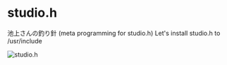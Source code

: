 studio.h
========

池上さんの釣り針 (meta programming for studio.h)
Let's install studio.h to /usr/include

![studio.h](https://o.twimg.com/1/proxy.jpg?t=FQQVBBgpaHR0cHM6Ly90d2l0cGljLmNvbS9zaG93L2xhcmdlL2JsdjA3eC5qcGcUAhYAEgA&s=yNKWHmQZYoT21mBs65Cdjb6uJ6Gi69rNuFqvQtk--Ao)

